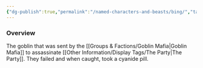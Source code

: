 ```yaml
---
{"dg-publish":true,"permalink":"/named-characters-and-beasts/bing/","tags":["NPC"],"updated":"2025-03-01T21:15:22.021+00:00"}
---
```



### Overview
The goblin that was sent by the [[Groups & Factions/Goblin Mafia\|Goblin Mafia]] to assassinate [[Other Information/Display Tags/The Party\|The Party]]. They failed and when caught, took a cyanide pill. 